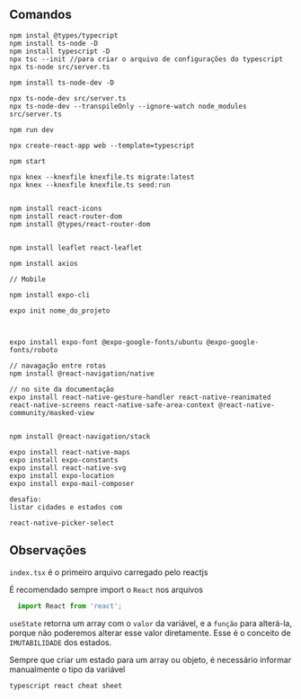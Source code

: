 
## Comandos

```
npm instal @types/typecript
npm install ts-node -D
npm install typescript -D
npx tsc --init //para criar o arquivo de configurações do typescript
npx ts-node src/server.ts

npm install ts-node-dev -D

npx ts-node-dev src/server.ts
npx ts-node-dev --transpileOnly --ignore-watch node_modules src/server.ts

npm run dev

npx create-react-app web --template=typescript

npm start 

npx knex --knexfile knexfile.ts migrate:latest
npx knex --knexfile knexfile.ts seed:run


npm install react-icons
npm install react-router-dom
npm install @types/react-router-dom


npm install leaflet react-leaflet

npm install axios
```


```
// Mobile

npm install expo-cli

expo init nome_do_projeto



expo install expo-font @expo-google-fonts/ubuntu @expo-google-fonts/roboto

// navagação entre rotas
npm install @react-navigation/native

// no site da documentação
expo install react-native-gesture-handler react-native-reanimated react-native-screens react-native-safe-area-context @react-native-community/masked-view


npm install @react-navigation/stack

expo install react-native-maps
expo install expo-constants
expo install react-native-svg
expo install expo-location
expo install expo-mail-composer

desafio:
listar cidades e estados com

react-native-picker-select
```

## Observações

`index.tsx` é o primeiro arquivo carregado pelo reactjs

É recomendado sempre import o `React` nos arquivos
  ```js
    import React from 'react';
  ```


`useState` retorna um array com o `valor` da variável, e a `função` para alterá-la, porque não poderemos alterar esse valor diretamente. Esse é o conceito de  `IMUTABILIDADE` dos estados.


Sempre que criar um estado para um array ou objeto, é necessário informar manualmente o tipo da variável


`typescript react cheat sheet`